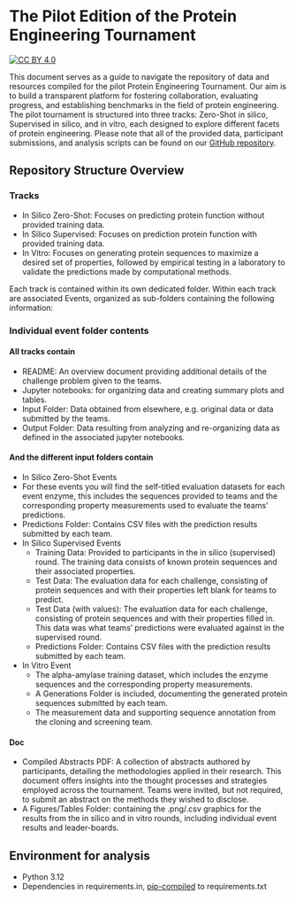 # The Pilot Edition of the Protein Engineering Tournament


[![CC BY 4.0][cc-by-shield]][cc-by]


[cc-by]: http://creativecommons.org/licenses/by/4.0/
[cc-by-image]: https://i.creativecommons.org/l/by/4.0/88x31.png
[cc-by-shield]: https://img.shields.io/badge/License-CC%20BY%204.0-lightgrey.svg

This document serves as a guide to navigate the repository of data and resources compiled for the pilot Protein Engineering Tournament. Our aim is to build a transparent platform for fostering collaboration, evaluating progress, and establishing benchmarks in the field of protein engineering. The pilot tournament is structured into three  tracks: Zero-Shot in silico, Supervised in silico, and in vitro, each designed to explore different facets of protein engineering. Please note that all of the provided data, participant submissions, and analysis scripts can be found on our [GitHub repository](https://github.com/the-protein-engineering-tournament/pet-pilot-2023).

## Repository Structure Overview

### Tracks
- In Silico Zero-Shot: Focuses on predicting protein function without
  provided training data.
- In Silico Supervised: Focuses on prediction protein function with
  provided training data.
- In Vitro: Focuses on generating protein sequences to maximize a
  desired set of properties, followed by empirical testing in a
  laboratory to validate the predictions made by computational
  methods.

Each track is contained within its own dedicated folder. Within each track are associated Events, organized as sub-folders containing the following information:

### Individual event folder contents
#### All tracks contain

- README: An overview document providing additional details of the
  challenge problem given to the teams.
- Jupyter notebooks: for organizing data and creating summary plots
  and tables.
- Input Folder: Data obtained from elsewhere, e.g. original data or
  data submitted by the teams.
- Output Folder: Data resulting from analyzing and re-organizing data
  as defined in the associated jupyter notebooks.

#### And the different input folders contain


-  In Silico Zero-Shot Events
  - For these events you will find the self-titled evaluation datasets
    for each event enzyme, this includes the sequences provided to
    teams and the corresponding property measurements used to evaluate
    the teams' predictions.
  - Predictions Folder: Contains CSV files with the prediction
    results submitted by each team.
- In Silico Supervised Events
  - Training Data: Provided to participants in the in silico
    (supervised) round. The training data consists of known protein
    sequences and their associated properties.
  - Test Data: The evaluation data for each challenge, consisting of
    protein sequences and with their properties left blank for teams
    to predict.
  - Test Data (with values): The evaluation data for each challenge,
    consisting of protein sequences and with their properties filled
    in. This data was what teams’ predictions were evaluated against
    in the supervised round.
  - Predictions Folder: Contains CSV files with the prediction
    results submitted by each team.
- In Vitro Event
  - The alpha-amylase training dataset, which includes
    the enzyme sequences and the corresponding property measurements.
  - A Generations Folder is included, documenting the generated
    protein sequences submitted by each team.
  - The measurement data and supporting sequence annotation from the
    cloning and screening team.
  
#### Doc

- Compiled Abstracts PDF: A collection of abstracts authored by
  participants, detailing the methodologies applied in their
  research. This document offers insights into the thought processes
  and strategies employed across the tournament. Teams were invited,
  but not required, to submit an abstract on the methods they wished
  to disclose.
- A Figures/Tables Folder: containing the .png/.csv graphics for the
  results from the in silico and in vitro rounds, including individual
  event results and leader-boards.

## Environment for analysis

- Python 3.12
- Dependencies in requirements.in,
  [pip-compiled](https://github.com/jazzband/pip-tools/) to
  requirements.txt
